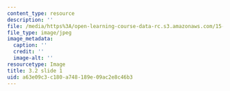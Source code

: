 ```yaml
---
content_type: resource
description: ''
file: /media/https%3A/open-learning-course-data-rc.s3.amazonaws.com/15-s21-nuts-and-bolts-of-business-plans-january-iap-2014/a63e09c3c180a748189e09ac2e8c46b3_Slide1.JPG
file_type: image/jpeg
image_metadata:
  caption: ''
  credit: ''
  image-alt: ''
resourcetype: Image
title: 3.2 slide 1
uid: a63e09c3-c180-a748-189e-09ac2e8c46b3
---
```

